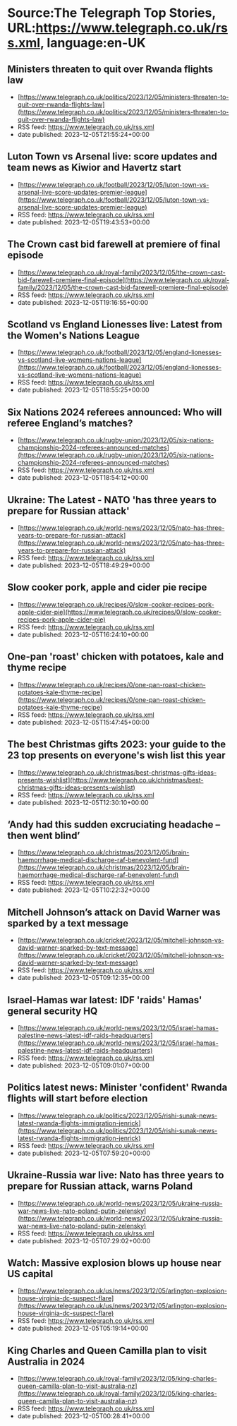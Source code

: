 # Source:The Telegraph Top Stories, URL:https://www.telegraph.co.uk/rss.xml, language:en-UK

## Ministers threaten to quit over Rwanda flights law
 - [https://www.telegraph.co.uk/politics/2023/12/05/ministers-threaten-to-quit-over-rwanda-flights-law](https://www.telegraph.co.uk/politics/2023/12/05/ministers-threaten-to-quit-over-rwanda-flights-law)
 - RSS feed: https://www.telegraph.co.uk/rss.xml
 - date published: 2023-12-05T21:55:24+00:00



## Luton Town vs Arsenal live: score updates and team news as Kiwior and Havertz start
 - [https://www.telegraph.co.uk/football/2023/12/05/luton-town-vs-arsenal-live-score-updates-premier-league](https://www.telegraph.co.uk/football/2023/12/05/luton-town-vs-arsenal-live-score-updates-premier-league)
 - RSS feed: https://www.telegraph.co.uk/rss.xml
 - date published: 2023-12-05T19:43:53+00:00



## The Crown cast bid farewell at premiere of final episode
 - [https://www.telegraph.co.uk/royal-family/2023/12/05/the-crown-cast-bid-farewell-premiere-final-episode](https://www.telegraph.co.uk/royal-family/2023/12/05/the-crown-cast-bid-farewell-premiere-final-episode)
 - RSS feed: https://www.telegraph.co.uk/rss.xml
 - date published: 2023-12-05T19:16:55+00:00



## Scotland vs England Lionesses live: Latest from the Women's Nations League
 - [https://www.telegraph.co.uk/football/2023/12/05/england-lionesses-vs-scotland-live-womens-nations-league](https://www.telegraph.co.uk/football/2023/12/05/england-lionesses-vs-scotland-live-womens-nations-league)
 - RSS feed: https://www.telegraph.co.uk/rss.xml
 - date published: 2023-12-05T18:55:25+00:00



## Six Nations 2024 referees announced: Who will referee England’s matches?
 - [https://www.telegraph.co.uk/rugby-union/2023/12/05/six-nations-championship-2024-referees-announced-matches](https://www.telegraph.co.uk/rugby-union/2023/12/05/six-nations-championship-2024-referees-announced-matches)
 - RSS feed: https://www.telegraph.co.uk/rss.xml
 - date published: 2023-12-05T18:54:12+00:00



## Ukraine: The Latest - NATO 'has three years to prepare for Russian attack'
 - [https://www.telegraph.co.uk/world-news/2023/12/05/nato-has-three-years-to-prepare-for-russian-attack](https://www.telegraph.co.uk/world-news/2023/12/05/nato-has-three-years-to-prepare-for-russian-attack)
 - RSS feed: https://www.telegraph.co.uk/rss.xml
 - date published: 2023-12-05T18:49:29+00:00



## Slow cooker pork, apple and cider pie recipe
 - [https://www.telegraph.co.uk/recipes/0/slow-cooker-recipes-pork-apple-cider-pie](https://www.telegraph.co.uk/recipes/0/slow-cooker-recipes-pork-apple-cider-pie)
 - RSS feed: https://www.telegraph.co.uk/rss.xml
 - date published: 2023-12-05T16:24:10+00:00



## One-pan 'roast' chicken with potatoes, kale and thyme recipe
 - [https://www.telegraph.co.uk/recipes/0/one-pan-roast-chicken-potatoes-kale-thyme-recipe](https://www.telegraph.co.uk/recipes/0/one-pan-roast-chicken-potatoes-kale-thyme-recipe)
 - RSS feed: https://www.telegraph.co.uk/rss.xml
 - date published: 2023-12-05T15:47:45+00:00



## The best Christmas gifts 2023: your guide to the 23 top presents on everyone's wish list this year
 - [https://www.telegraph.co.uk/christmas/best-christmas-gifts-ideas-presents-wishlist](https://www.telegraph.co.uk/christmas/best-christmas-gifts-ideas-presents-wishlist)
 - RSS feed: https://www.telegraph.co.uk/rss.xml
 - date published: 2023-12-05T12:30:10+00:00



## ‘Andy had this sudden excruciating headache – then went blind’
 - [https://www.telegraph.co.uk/christmas/2023/12/05/brain-haemorrhage-medical-discharge-raf-benevolent-fund](https://www.telegraph.co.uk/christmas/2023/12/05/brain-haemorrhage-medical-discharge-raf-benevolent-fund)
 - RSS feed: https://www.telegraph.co.uk/rss.xml
 - date published: 2023-12-05T10:22:32+00:00



## Mitchell Johnson’s attack on David Warner was sparked by a text message
 - [https://www.telegraph.co.uk/cricket/2023/12/05/mitchell-johnson-vs-david-warner-sparked-by-text-message](https://www.telegraph.co.uk/cricket/2023/12/05/mitchell-johnson-vs-david-warner-sparked-by-text-message)
 - RSS feed: https://www.telegraph.co.uk/rss.xml
 - date published: 2023-12-05T09:12:35+00:00



## Israel-Hamas war latest: IDF 'raids' Hamas' general security HQ
 - [https://www.telegraph.co.uk/world-news/2023/12/05/israel-hamas-palestine-news-latest-idf-raids-headquarters](https://www.telegraph.co.uk/world-news/2023/12/05/israel-hamas-palestine-news-latest-idf-raids-headquarters)
 - RSS feed: https://www.telegraph.co.uk/rss.xml
 - date published: 2023-12-05T09:01:07+00:00



## Politics latest news: Minister 'confident' Rwanda flights will start before election
 - [https://www.telegraph.co.uk/politics/2023/12/05/rishi-sunak-news-latest-rwanda-flights-immigration-jenrick](https://www.telegraph.co.uk/politics/2023/12/05/rishi-sunak-news-latest-rwanda-flights-immigration-jenrick)
 - RSS feed: https://www.telegraph.co.uk/rss.xml
 - date published: 2023-12-05T07:59:20+00:00



## Ukraine-Russia war live: Nato has three years to prepare for Russian attack, warns Poland
 - [https://www.telegraph.co.uk/world-news/2023/12/05/ukraine-russia-war-news-live-nato-poland-putin-zelensky](https://www.telegraph.co.uk/world-news/2023/12/05/ukraine-russia-war-news-live-nato-poland-putin-zelensky)
 - RSS feed: https://www.telegraph.co.uk/rss.xml
 - date published: 2023-12-05T07:29:02+00:00



## Watch: Massive explosion blows up house near US capital
 - [https://www.telegraph.co.uk/us/news/2023/12/05/arlington-explosion-house-virginia-dc-suspect-flare](https://www.telegraph.co.uk/us/news/2023/12/05/arlington-explosion-house-virginia-dc-suspect-flare)
 - RSS feed: https://www.telegraph.co.uk/rss.xml
 - date published: 2023-12-05T05:19:14+00:00



## King Charles and Queen Camilla plan to visit Australia in 2024
 - [https://www.telegraph.co.uk/royal-family/2023/12/05/king-charles-queen-camilla-plan-to-visit-australia-nz](https://www.telegraph.co.uk/royal-family/2023/12/05/king-charles-queen-camilla-plan-to-visit-australia-nz)
 - RSS feed: https://www.telegraph.co.uk/rss.xml
 - date published: 2023-12-05T00:28:41+00:00




